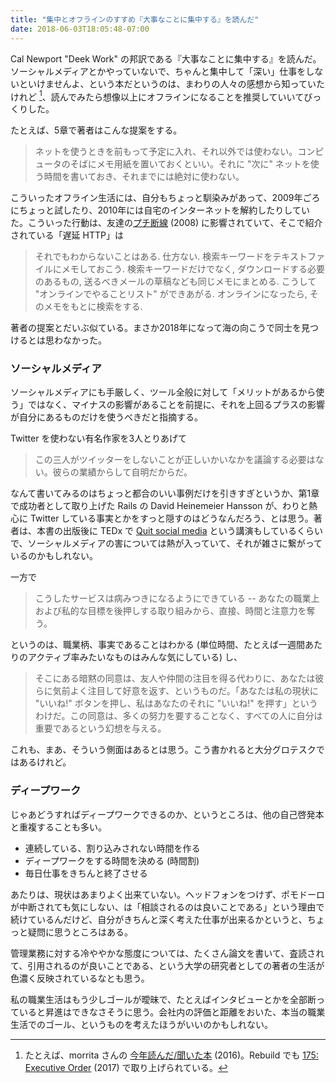 ```yaml
---
title: "集中とオフラインのすすめ『大事なことに集中する』を読んだ"
date: 2018-06-03T18:05:48-07:00
---
```


Cal Newport "Deek Work" の邦訳である『大事なことに集中する』を読んだ。ソーシャルメディアとかやっていないで、ちゃんと集中して「深い」仕事をしないといけませんよ、という本だというのは、まわりの人々の感想から知っていたけれど [^1]、読んでみたら想像以上にオフラインになることを推奨していいてびっくりした。

たとえば、5章で著者はこんな提案をする。

> ネットを使うときを前もって予定に入れ、それ以外では使わない。コンピュータのそばにメモ用紙を置いておくといい。それに "次に" ネットを使う時間を書いておき、それまでには絶対に使わない。

こういったオフライン生活には、自分もちょっと馴染みがあって、2009年ごろにちょっと試したり、2010年には自宅のインターネットを解約したりしていた。こういった行動は、友達の[プチ断線](http://steps.dodgson.org/bn/2008/06/07/) (2008) に影響されていて、そこで紹介されている「遅延 HTTP」は

> それでもわからないことはある. 仕方ない. 検索キーワードをテキストファイルにメモしておこう. 検索キーワードだけでなく, ダウンロードする必要のあるもの, 送るべきメールの草稿なども同じメモにまとめる. こうして "オンラインでやることリスト" ができあがる. オンラインになったら, そのメモをもとに検索をする.

著者の提案とだいぶ似ている。まさか2018年になって海の向こうで同士を見つけるとは思わなかった。

### ソーシャルメディア

ソーシャルメディアにも手厳しく、ツール全般に対して「メリットがあるから使う」ではなく、マイナスの影響があることを前提に、それを上回るプラスの影響が自分にあるものだけを使うべきだと指摘する。

Twitter を使わない有名作家を3人とりあげて

> この三人がツイッターをしないことが正しいかいなかを議論する必要はない。彼らの業績からして自明だからだ。

なんて書いてみるのはちょっと都合のいい事例だけを引きすぎというか、第1章で成功者として取り上げた Rails の David Heinemeier Hansson が、わりと熱心に Twitter している事実とかをすっと隠すのはどうなんだろう、とは思う。著者は、本書の出版後に TEDx で [Quit social media](https://www.youtube.com/watch?v=3E7hkPZ-HTk) という講演もしているくらいで、ソーシャルメディアの害については熱が入っていて、それが雑さに繋がっているのかもしれない。

一方で

> こうしたサービスは病みつきになるようにできている -- あなたの職業上および私的な目標を後押しする取り組みから、直接、時間と注意力を奪う。

というのは、職業柄、事実であることはわかる (単位時間、たとえば一週間あたりのアクティブ率みたいなものはみんな気にしている) し、

> そこにある暗黙の同意は、友人や仲間の注目を得る代わりに、あなたは彼らに気前よく注目して好意を返す、というものだ。「あなたは私の現状に "いいね!" ボタンを押し、私はあなたのそれに "いいね!" を押す」というわけだ。この同意は、多くの努力を要することなく、すべての人に自分は重要であるという幻想を与える。

これも、まあ、そういう側面はあるとは思う。こう書かれると大分グロテスクではあるけれど。

### ディープワーク

じゃあどうすればディープワークできるのか、というところは、他の自己啓発本と重複することも多い。

* 連続している、割り込みされない時間を作る
* ディープワークをする時間を決める (時間割)
* 毎日仕事をきちんと終了させる

あたりは、現状はあまりよく出来ていない。ヘッドフォンをつけず、ポモドーロが中断されても気にしない、は「相談されるのは良いことである」という理由で続けているんだけど、自分がきちんと深く考えた仕事が出来るかというと、ちょっと疑問に思うところはある。

管理業務に対する冷ややかな態度については、たくさん論文を書いて、査読されて、引用されるのが良いことである、という大学の研究者としての著者の生活が色濃く反映されているなとも思う。

私の職業生活はもう少しゴールが曖昧で、たとえばインタビューとかを全部断っていると昇進はできなさそうに思う。会社内の評価と距離をおいた、本当の職業生活でのゴール、というものを考えたほうがいいのかもしれない。

[^1]: たとえば、morrita さんの [今年読んだ/聞いた本](http://anemone.dodgson.org/2016/12/04/books-i-read-2016/) (2016)。Rebuild でも [175: Executive Order](https://rebuild.fm/175/) (2017) で取り上げられている。